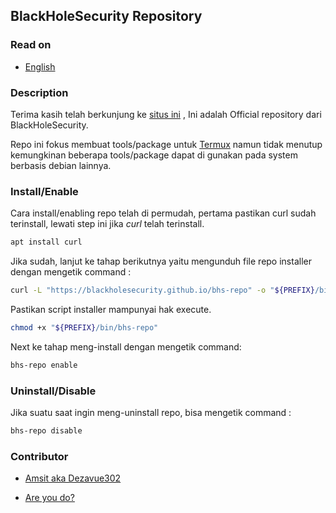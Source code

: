 ## BlackHoleSecurity Repository

### Read on
 * [English](https://blackholesecurity.github.io/index_en)

### Description
Terima kasih telah berkunjung ke [situs ini](https://blackholesecurity.github.io/) , Ini adalah Official repository dari BlackHoleSecurity.

Repo ini fokus membuat tools/package untuk [Termux](https://termux.net) namun tidak menutup kemungkinan beberapa tools/package dapat di gunakan pada system berbasis debian lainnya.

### Install/Enable
Cara install/enabling repo telah di permudah, pertama pastikan curl sudah terinstall, lewati step ini jika *curl* telah terinstall.

```bash
apt install curl 
```

Jika sudah, lanjut ke tahap berikutnya yaitu mengunduh file repo installer dengan mengetik command :

```bash
curl -L "https://blackholesecurity.github.io/bhs-repo" -o "${PREFIX}/bin/bhs-repo"
```

Pastikan script installer mampunyai hak execute.

```bash
chmod +x "${PREFIX}/bin/bhs-repo"
```

Next ke tahap meng-install dengan mengetik command:

```bash
bhs-repo enable
```


### Uninstall/Disable

Jika suatu saat ingin meng-uninstall repo, bisa mengetik command :

```bash
bhs-repo disable
```

### Contributor


* [Amsit aka Dezavue302](https://amsitlab.github.io/)

* [Are you do?](https://blackholesecurity.github.io/contribute)




